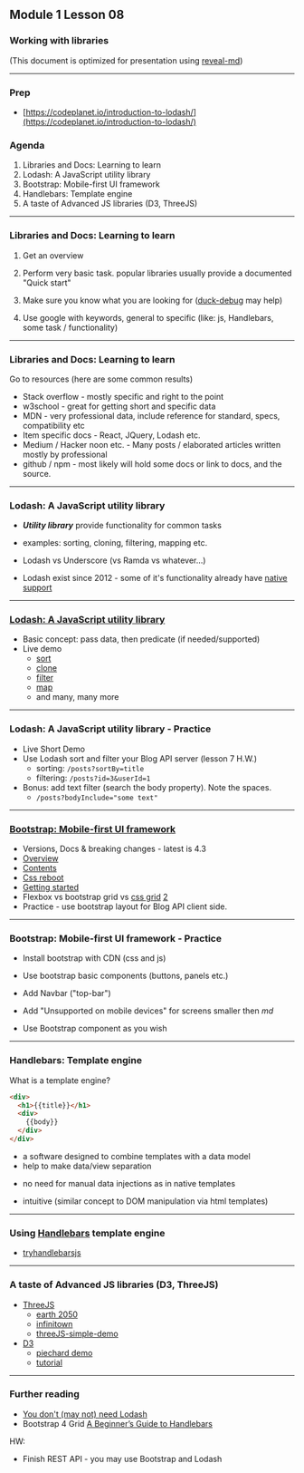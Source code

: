 ## Module 1 Lesson 08
### Working with libraries
(This document is optimized for presentation using [reveal-md](https://github.com/webpro/reveal-md))

---

### Prep
* [https://codeplanet.io/introduction-to-lodash/](https://codeplanet.io/introduction-to-lodash/)

### Agenda
1. Libraries and Docs: Learning to learn
2. Lodash: A JavaScript utility library
3. Bootstrap: Mobile-first UI framework
4. Handlebars: Template engine
5. A taste of Advanced JS libraries (D3, ThreeJS)

---

### Libraries and Docs: Learning to learn

1. Get an overview
<!-- .element: class="fragment" -->

2. Perform very basic task. popular libraries usually provide a documented "Quick start"
<!-- .element: class="fragment" -->

3. Make sure you know what you are looking for ([duck-debug](https://en.wikipedia.org/wiki/Rubber_duck_debugging) may help)
<!-- .element: class="fragment" -->

4. Use google with keywords, general to specific (like: js, Handlebars, some task  / functionality)
<!-- .element: class="fragment" -->

---

### Libraries and Docs: Learning to learn
Go to resources (here are some common results)
- Stack overflow - mostly specific and right to the point
- w3school - great for getting short and specific data
- MDN - very professional data, include reference for standard, specs, compatibility etc
- Item specific docs - React, JQuery, Lodash etc.
- Medium / Hacker noon etc. - Many posts / elaborated articles written mostly by professional
- github / npm - most likely will hold some docs or link to docs, and the source.


---

### Lodash: A JavaScript utility library
* ***Utility library*** provide functionality for common tasks
<!-- .element: class="fragment" -->

* examples:  sorting, cloning, filtering, mapping  etc.
<!-- .element: class="fragment" -->

* Lodash vs Underscore (vs Ramda vs whatever...) 
<!-- .element: class="fragment" -->

* Lodash exist since 2012 - some of it's functionality already have [native support](https://github.com/you-dont-need/You-Dont-Need-Lodash-Underscore)
<!-- .element: class="fragment" -->

---

### [Lodash: A JavaScript utility library](https://lodash.com)
* Basic concept: pass data, then predicate (if needed/supported)
* Live demo
    - [sort](https://lodash.com/docs/4.17.11#sortBy)
    - [clone](https://lodash.com/docs/4.17.11#clone)
    - [filter](https://lodash.com/docs/4.17.11#filter)
    - [map](https://lodash.com/docs/4.17.11#map)
    - and many, many more

---

### Lodash: A JavaScript utility library - Practice
* Live Short Demo
* Use Lodash sort and filter your Blog API server (lesson 7 H.W.)
    - sorting: `/posts?sortBy=title`
    - filtering: `/posts?id=3&userId=1`
* Bonus: add text filter (search the body property). Note the spaces.
    - `/posts?bodyInclude="some text"`

---

### [Bootstrap: Mobile-first UI framework](https://getbootstrap.com/)
* Versions, Docs & breaking changes - latest is 4.3
* [Overview](http://getbootstrap.com/docs/4.0/components/alerts/)
* [Contents](http://getbootstrap.com/docs/4.0/getting-started/contents/)
* [Css reboot](https://scotch.io/tutorials/a-look-at-bootstrap-4s-new-reset-rebootcss#toc-rebootcss)
* [Getting started](http://getbootstrap.com/docs/4.0/getting-started/introduction/)
* Flexbox vs bootstrap grid vs [css grid](https://www.w3schools.com/css/css_grid.asp) [2](https://css-tricks.com/snippets/css/complete-guide-grid/)
* Practice - use bootstrap layout for Blog API client side.


---

### Bootstrap: Mobile-first UI framework - Practice
* Install bootstrap with CDN (css and js)
<!-- .element: class="fragment" -->

* Use bootstrap basic components (buttons, panels etc.)
<!-- .element: class="fragment" -->

* Add Navbar ("top-bar")
<!-- .element: class="fragment" -->

* Add "Unsupported on mobile devices" for screens smaller then *md*
<!-- .element: class="fragment" -->

* Use Bootstrap component as you wish
<!-- .element: class="fragment" -->
---

### Handlebars: Template engine
What is a template engine?
```html
<div>
  <h1>{{title}}</h1>
  <div>
    {{body}}
  </div>
</div>
```
* a software designed to combine templates with a data model
* help to make data/view separation
<!-- .element: class="fragment" -->
* no need for manual data injections as in native templates
<!-- .element: class="fragment" -->
* intuitive (similar concept to DOM manipulation via html templates)
<!-- .element: class="fragment" -->

---

### Using [Handlebars](https://handlebarsjs.com/) template engine
* [tryhandlebarsjs](http://tryhandlebarsjs.com/)

---

### A taste of Advanced JS libraries (D3, ThreeJS)
* [ThreeJS](https://threejs.org/) 
    - [earth 2050](https://2050.earth/)
    - [infinitown](http://demos.littleworkshop.fr/infinitown)
    - [threeJS-simple-demo](https://github.com/yuvalbl/threeJS-simple-demo)
* [D3](https://d3js.org/) 
    - [piechard demo](http://bl.ocks.org/nadinesk/99393098950665c471e035ac517c2224) 
    - [tutorial](http://christopheviau.com/d3_tutorial/)

---

### Further reading
* [You don't (may not) need Lodash](https://github.com/you-dont-need/You-Dont-Need-Lodash-Underscore)
* Bootstrap 4 Grid [A Beginner’s Guide to Handlebars](https://www.youtube.com/watch?v=qmPmwdshCMw)

HW:
* Finish REST API - you may use Bootstrap and Lodash